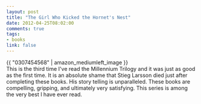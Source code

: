 ```yaml
---
layout: post
title: "The Girl Who Kicked the Hornet's Nest"
date: 2012-04-25T08:02:00
comments: true
tags:
- books
link: false
---
```

{{ "0307454568" | amazon_mediumleft_image }}  
This is the third time I've read the Millennium Trilogy and it was just as good as the first time. It is an absolute shame that Stieg Larsson died just after completing these books. His story telling is unparalleled. These books are compelling, gripping, and ultimately very satisfying. This series is among the very best I have ever read. 
